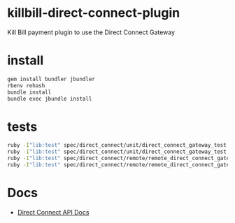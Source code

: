 # killbill-direct-connect-plugin

Kill Bill payment plugin to use the Direct Connect Gateway

# install

```sh
gem install bundler jbundler
rbenv rehash
bundle install
bundle exec jbundle install
```

# tests

```sh
ruby -I"lib:test" spec/direct_connect/unit/direct_connect_gateway_test.rb # run unit tests
ruby -I"lib:test" spec/direct_connect/unit/direct_connect_gateway_test.rb -n "test_method_name" # run unit test "test_method_name"
ruby -I"lib:test" spec/direct_connect/remote/remote_direct_connect_gateway_test.rb # run remote tests
ruby -I"lib:test" spec/direct_connect/remote/remote_direct_connect_gateway_test.rb -n "test_method_name" # run remote test "test_method_name"
```

# Docs

- [Direct Connect API Docs](https://gateway.1directconnect.com/paygate/nethelp/)
